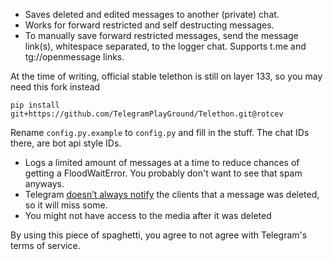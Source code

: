 - Saves deleted and edited messages to another (private) chat.
- Works for forward restricted and self destructing messages.
- To manually save forward restricted messages, send the message link(s), whitespace separated, to the logger chat. Supports t.me and tg://openmessage links.

At the time of writing, official stable telethon is still on layer 133, so you may need this fork instead

`pip install git+https://github.com/TelegramPlayGround/Telethon.git@rotcev`

Rename `config.py.example` to `config.py` and fill in the stuff.
The chat IDs there, are bot api style IDs.

- Logs a limited amount of messages at a time to reduce chances of getting a FloodWaitError.
  You probably don't want to see that spam anyways.
- Telegram [doesn’t always notify](https://docs.telethon.dev/en/latest/quick-references/events-reference.html#messagedeleted) the clients that a message was deleted, so it will miss some.
- You might not have access to the media after it was deleted


By using this piece of spaghetti, you agree to not agree with Telegram's terms of service.